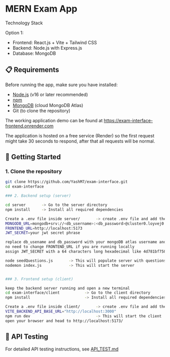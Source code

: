 # MERN Exam App


Technology Stack

Option 1:
- Frontend: React.js + Vite + Tailwind CSS
- Backend: Node.js with Express.js
- Database: MongoDB

## 📋 Requirements

Before running the app, make sure you have installed:

- [Node.js](https://nodejs.org/) (v16 or later recommended)  
- [npm](https://www.npmjs.com/) 
- [MongoDB](https://www.mongodb.com/) (cloud MongoDB Atlas)  
- Git (to clone the repository)

The working application demo can be found at https://exam-interface-frontend.onrender.com

The application is hosted on a free service (Render) so the first request might take 30 seconds to respond, after that all requests will be normal.

## 🚀 Getting Started

### 1. Clone the repository

```bash
git clone https://github.com/YashM7/exam-interface.git
cd exam-interface

### 2. Backend setup (server)

cd server       -> Go to the server directory
npm install     -> Install all required dependencies

Create a .env file inside server/       -> create .env file and add these 3 values
MONGODB_URL=mongodb+srv://<db_username>:<db_password>@cluster0.loyvej0.mongodb.net/?retryWrites=true&w=majority
FRONTEND_URL=http://localhost:5173
JWT_SECRET=your jwt secret phrase

replace db_usename and db_password with your mongoDB atlas username and password
no need to change FRONTEND_URL if you are running locally
assign JWT_SECRET with a 64 characters long hexadecimal like 4d781bf758a399e9d532c987f29c1bfff4123ac2e6907b7293e604e74220f182

node seedQuestions.js       -> This will populate server with questions
nodemon index.js            -> This will start the server


### 3. Frontend setup (client)

keep the backend server running and open a new terminal
cd exam-interface/client           -> Go to the client directory
npm install                        -> Install all required dependencies

Create a .env file inside client/       -> create .env file and add the following value
VITE_BACKEND_API_BASE_URL="http://localhost:3000"
npm run dev                             -> This will start the client
open your browser and head to http://localhost:5173/
```

## 📌 API Testing

For detailed API testing instructions, see [API_TEST.md](./API_TEST.md)